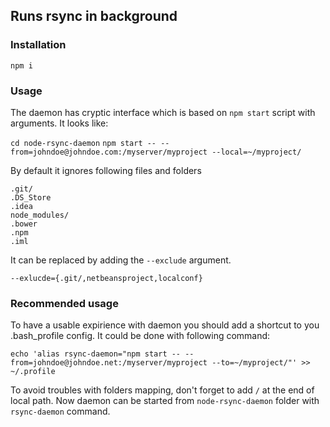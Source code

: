 ## Runs rsync in background ##

### Installation ###

`npm i`

### Usage ###

The daemon has cryptic interface which is based on `npm start` script with arguments. It looks like:

  `cd node-rsync-daemon`
  `npm start -- --from=johndoe@johndoe.com:/myserver/myproject --local=~/myproject/`

By default it ignores following files and folders

    .git/
    .DS_Store
    .idea
    node_modules/
    .bower
    .npm
    .iml

It can be replaced by adding the `--exclude` argument.

`--exlucde={.git/,netbeansproject,localconf}`

### Recommended usage ###

To have a usable expirience with daemon you should add a shortcut to you .bash_profile config. It could be done with following command:

`echo 'alias rsync-daemon="npm start -- --from=johndoe@johndoe.net:/myserver/myproject --to=~/myproject/"' >> ~/.profile`

To avoid troubles with folders mapping, don't forget to add `/` at the end of local path. Now daemon can be started from `node-rsync-daemon` folder with `rsync-daemon` command.
